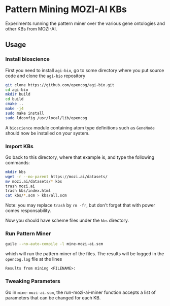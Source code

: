 # Pattern Mining MOZI-AI KBs

Experiments running the pattern miner over the various gene ontologies
and other KBs from MOZI-AI.

## Usage

### Install bioscience

First you need to install `agi-bio`, go to some directory where you
put source code and clone the `agi-bio` repository

```bash
git clone https://github.com/opencog/agi-bio.git
cd agi-bio
mkdir build
cd build
cmake ..
make -j4
sudo make install
sudo ldconfig /usr/local/lib/opencog
```

A `bioscience` module containing atom type definitions such as
`GeneNode` should now be installed on your system.

### Import KBs

Go back to this directory, where that example is, and type the
following commands:

```bash
mkdir kbs
wget -r --no-parent https://mozi.ai/datasets/
mv mozi.ai/datasets/* kbs
trash mozi.ai
trash kbs/index.html
cat kbs/*.scm > kbs/all.scm
```

Note: you may replace `trash` by `rm -fr`, but don't forget that with
power comes responsability.

Now you should have scheme files under the `kbs` directory.

### Run Pattern Miner

```bash
guile --no-auto-compile -l mine-mozi-ai.scm
```

which will run the pattern miner of the files. The results will be
logged in the `opencog.log` file at the lines

```
Results from mining <FILENAME>:
```

### Tweaking Parameters

Go in `mine-mozi-ai.scm`, the run-mozi-ai-miner function accepts a
list of parameters that can be changed for each KB.
